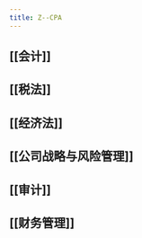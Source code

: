 ```yaml
---
title: Z--CPA
---
```


## [[会计]]

## [[税法]]

## [[经济法]]

## [[公司战略与风险管理]]

## [[审计]]

## [[财务管理]]

## 
